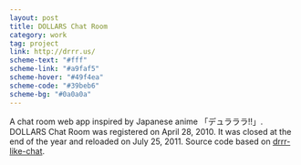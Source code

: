 ```yaml
---
layout: post
title: DOLLARS Chat Room
category: work
tag: project
link: http://drrr.us/
scheme-text: "#fff"
scheme-link: "#a9faf5"
scheme-hover: "#49f4ea"
scheme-code: "#39beb6"
scheme-bg: "#0a0a0a"
---
```


<div class=txt>
  <p>A chat room web app inspired by Japanese anime 「デュラララ!!」. DOLLARS Chat Room was registered on April 28, 2010. It was closed at the end of the year and reloaded on July 25, 2011. Source code based on <a href="http://code.google.com/p/drrr-like-chat/">drrr-like-chat</a>.</p>
</div>